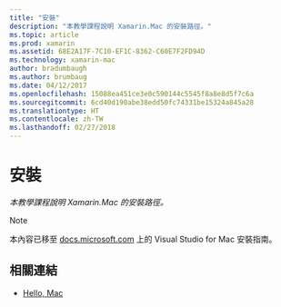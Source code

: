 ```yaml
---
title: "安裝"
description: "本教學課程說明 Xamarin.Mac 的安裝路徑。"
ms.topic: article
ms.prod: xamarin
ms.assetid: 68E2A17F-7C10-EF1C-8362-C60E7F2FD94D
ms.technology: xamarin-mac
author: bradumbaugh
ms.author: brumbaug
ms.date: 04/12/2017
ms.openlocfilehash: 15088ea451ce3e0c590144c5545f8a8e8d5f7c6a
ms.sourcegitcommit: 6cd40d190abe38edd50fc74331be15324a845a28
ms.translationtype: HT
ms.contentlocale: zh-TW
ms.lasthandoff: 02/27/2018
---
```

# <a name="installation"></a>安裝

_本教學課程說明 Xamarin.Mac 的安裝路徑。_

> [!NOTE]
> 本內容已移至 [docs.microsoft.com](https://docs.microsoft.com/en-us/visualstudio/mac/installation) 上的 Visual Studio for Mac 安裝指南。


## <a name="related-links"></a>相關連結

- [Hello, Mac](~/mac/get-started/hello-mac.md)
